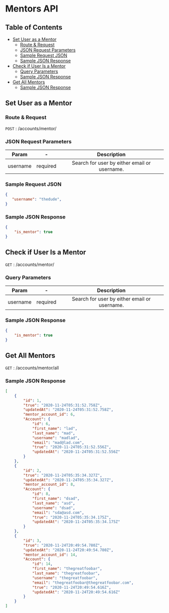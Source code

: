# Mentors API <!-- omit in toc -->

## Table of Contents <!-- omit in toc -->

- [Set User as a Mentor](#set-user-as-a-mentor)
  - [Route & Request](#route--request)
  - [JSON Request Parameters](#json-request-parameters)
  - [Sample Request JSON](#sample-request-json)
  - [Sample JSON Response](#sample-json-response)
- [Check if User Is a Mentor](#check-if-user-is-a-mentor)
  - [Query Parameters](#query-parameters)
  - [Sample JSON Response](#sample-json-response-1)
- [Get All Mentors](#get-all-mentors)
  - [Sample JSON Response](#sample-json-response-2)

## Set User as a Mentor

### Route & Request

``` POST ``` : /accounts/mentor/

### JSON Request Parameters

**Param**|**-** |**Description**
:-----:|:-----: |:-----:
username|required| Search for user by either email or username.

### Sample Request JSON

``` JSON
{
   "username": "thedude",
}
```

### Sample JSON Response

``` JSON
{
    "is_mentor": true
}
```

## Check if User Is a Mentor

``` GET ``` : /accounts/mentor/

### Query Parameters

**Param**|**-** |**Description**
:-----:|:-----: |:-----:
username|required| Search for user by either email or username.

### Sample JSON Response

``` JSON
{
    "is_mentor": true
}
```

## Get All Mentors

``` GET ``` : /accounts/mentor/all

### Sample JSON Response

``` JSON 
[
    {
        "id": 1,
        "true": "2020-11-24T05:31:52.758Z",
        "updatedAt": "2020-11-24T05:31:52.758Z",
        "mentor_account_id": 6,
        "Account": {
            "id": 6,
            "first_name": "lad",
            "last_name": "mad",
            "username": "madlad",
            "email": "mad@lad.com",
            "true": "2020-11-24T05:31:52.556Z",
            "updatedAt": "2020-11-24T05:31:52.556Z"
        }
    },
    {
        "id": 2,
        "true": "2020-11-24T05:35:34.327Z",
        "updatedAt": "2020-11-24T05:35:34.327Z",
        "mentor_account_id": 8,
        "Account": {
            "id": 8,
            "first_name": "dsad",
            "last_name": "asd",
            "username": "dsad",
            "email": "sda@asd.com",
            "true": "2020-11-24T05:35:34.175Z",
            "updatedAt": "2020-11-24T05:35:34.175Z"
        }
    },
    {
        "id": 3,
        "true": "2020-11-24T20:49:54.780Z",
        "updatedAt": "2020-11-24T20:49:54.780Z",
        "mentor_account_id": 14,
        "Account": {
            "id": 14,
            "first_name": "thegreatfoobar",
            "last_name": "thegreatfoobar",
            "username": "thegreatfoobar",
            "email": "thegreatfoobar@thegreatfoobar.com",
            "true": "2020-11-24T20:49:54.616Z",
            "updatedAt": "2020-11-24T20:49:54.616Z"
        }
    }
]
```
